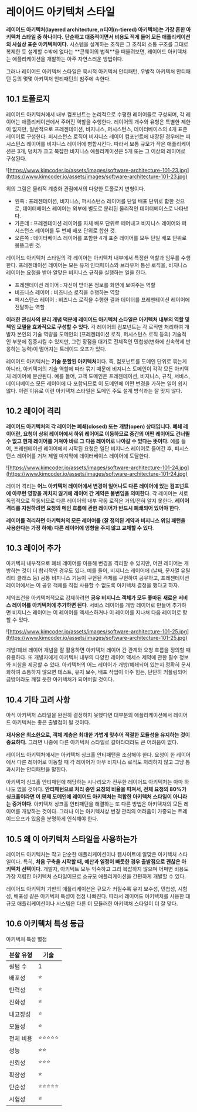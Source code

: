 # 레이어드 아키텍처 스타일

**레이어드 아키텍처(layered architecture, n티어(n-tiered) 아키텍처)는 가장 흔한 아키텍처 스타일 중 하나이다.** **단순하고 대중적이면서 비용도 적게 들어 모든 애플리케이션의 사실상 표준 아키텍처이다.** 시스템을 설계하는 조직은 그 조직의 소통 구조를 그대로 복제한 듯 설계할 수밖에 없다는 \*\*콘웨이의 법칙\*\*을 떠올려보면, 레이어드 아키텍처는 애플리케이션을 개발하는 아주 자연스러운 방법이다.

그러나 레이어드 아키텍처 스타일은 묵시적 아키텍처 안티패턴, 우발적 아키텍처 안티패턴 등의 몇몇 아키텍처 안티패턴의 범주에 속한다.

## **10.1 토폴로지**

레이어드 아키텍처에서 내부 컴포넌트는 논리적으로 수평한 레이어들로 구성되며, 각 레이어는 애플리케이션에서 주어진 역할을 수행한다. 레이어의 개수와 유형은 특별한 제한이 없지만, 일반적으로 프레젠테이션, 비지니스, 퍼시스턴스, 데이터베이스의 4개 표준 레이어로 구성한다. 퍼시스턴스 로직이 비지니스 레이어 컴포넌트에 내장된 경우에는 퍼시스턴스 레이어를 비지니스 레이어에 병합시킨다. 따라서 보통 규모가 작은 애플리케이션은 3개, 덩치가 크고 복잡한 비지니스 애플리케이션은 5개 또는 그 이상의 레이어로 구성된다.

![https://www.kimcoder.io/assets/images/software-architecture-101-23.jpg](https://www.kimcoder.io/assets/images/software-architecture-101-23.jpg)

위의 그림은 물리적 계층화 관점에서의 다양한 토폴로지 변형이다.

-   왼쪽 : 프레젠테이션, 비지니스, 퍼시스턴스 레이어를 단일 배포 단위로 합한 것으로, 데이터베이스 레이어는 외부에 별도로 분리된 물리적인 데이터베이스로 나타낸다.
-   가운데 : 프레젠테이션 레이어를 자체 배포 단위로 떼어내고 비지니스 레이어와 퍼시스턴스 레이어를 두 번째 배포 단위로 합한 것.
-   오른쪽 : 데이터베이스 레이어를 포함한 4개 표준 레이어를 모두 단일 배포 단위로 뭉뚱그린 것.

레이어드 아키텍처 스타일의 각 레이어는 아키텍처 내부에서 특정한 역할과 임무를 수행한다. 프레젠테이션 레이어는 모든 유저 인터페이스와 브라우저 통신 로직을, 비지니스 레이어는 요청을 받아 알맞은 비지니스 규칙을 실행하는 일을 한다.

-   프레젠테이션 레이어 : 자신이 받아온 정보를 화면에 보여주는 역할
-   비즈니스 레이어 : 비즈니스 로직을 수행하는 역할
-   퍼시스턴스 레이어 : 비즈니스 로직을 수행한 결과 데이터를 프레젠테이션 레이어에 전달하는 역할

**이러한 관심사의 분리 개념 덕분에 레이어드 아키텍처 스타일은 아키텍처 내부의 역할 및 책임 모델을 효과적으로 구성할 수 있다.** 각 레이어의 컴포넌트는 각 로직만 처리하여 개발자 본인의 기술 역량을 도메인의 (프레젠테이션 로직, 퍼시스턴스 로직 등의) 기술적인 부분에 집중시킬 수 있지만, 그런 장점을 대가로 전체적인 민첩성(변화에 신속학세 반응하는 능력)이 떨어지는 트레이드 오프가 있다.

레이어드 아키텍처는 **기술 분할된 아키텍처**이다. 즉, 컴포넌트를 도메인 단위로 묶는게 아니라, 아키텍처의 기술 역할에 따라 묶기 때문에 비지니스 도메인이 각각 모든 아키텍처 레이어에 분산된다. 예를 들어, 고객 도메인은 프레젠테이션, 비지니스, 규칙, 서비스, 데이터베이스 모든 레이어에 다 포함되므로 이 도메인에 어떤 변경을 가하는 일이 쉽지 않다. 이런 이유로 이런 아키텍처 스타일은 도메인 주도 설계 방식과는 잘 맞지 않다.

## **10.2 레이어 격리**

**레이어드 아키텍처의 각 레이어는 폐쇄(closed) 또는 개방(open) 상태입니다. 폐쇄 레이어란, 요청이 상위 레이어에서 하위 레어어로 이동하므로 중간의 어떤 레이어도 건너뛸 수 없고 현재 레이어를 거쳐야 바로 그 다음 레이어로 나아갈 수 있다는 뜻이다.** 예를 들어, 프레젠테이션 레이어에서 시작된 요청은 일단 비지니스 레이어로 들어간 후, 퍼시스턴스 레이어를 거쳐 제일 마지막에 데이터베이스 레이어에 도달한다.

![https://www.kimcoder.io/assets/images/software-architecture-101-24.jpg](https://www.kimcoder.io/assets/images/software-architecture-101-24.jpg)

레이어 격리는 **어느 아키텍처 레이어에서 변경이 일어나도 다른 레이어에 있는 컴포넌트에 아무런 영향을 끼치지 않기에 레이어 간 계약은 불변임을 의미한다**. 각 레이어는 서로 독립적으로 작동되므로 다른 레이어의 내부 작동 로직은 거의/전혀 알지 못한다. **레이어 격리를 지원하려면 요청의 메인 흐름에 관한 레이어가 반드시 폐쇄되어 있어야 한다**.

**레이어를 격리하면 아키텍처의 모든 레이어를 (잘 정의된 계약과 비지니스 위임 패턴을 사용한다는 가정 하에) 다른 레이어에 영향을 주지 않고 교체할 수 있다**.

## **10.3 레이어 추가**

아키텍처 내부적으로 폐쇄 레이어를 이용해 변경을 격리할 수 있지만, 어떤 레이어는 개방하는 것이 더 합리적인 경우도 있다. 예를 들어, 비지니스 레이어에 (날짜, 문자열 유틸리티 클래스 등) 공통 비지니스 기능이 구현된 객체를 구현하여 공유하고, 프레젠테이션 레이어에서는 이 공유 객체를 직접 사용할 수 없도록 아키텍처 결정을 했다고 하자.

제약조건을 아키텍처적으로 강제하려면 **공유 비지니스 객체가 모두 퐇마된 새로운 서비스 레이어를 아키텍처에 추가하면 된다**. 서비스 레이어를 개방 레이어로 만들어 추가하면 비지니스 레이어는 이 레이어를 엑세스하거나 이 레이어를 지나쳐 다음 레이어로 향할 수 있다.

![https://www.kimcoder.io/assets/images/software-architecture-101-25.jpg](https://www.kimcoder.io/assets/images/software-architecture-101-25.jpg)

개방/폐쇄 레이어 개념을 잘 활용하면 아키텍처 레이어 간 관계와 요청 흐름을 정의할 때 유용하다. 또 개발자에게 아키텍처 내부의 다양한 레이어 액세스 제약에 관한 필수 정보와 지침을 제공할 수 있다. 아키텍처의 어느 레이어가 개방/폐쇄되어 있는지 정확히 문서화하여 소통하지 않으면 테스트, 유지 보수, 배포 작업이 아주 힘든, 단단히 커플링되어 금방이라도 깨질 듯한 아키텍처가 되어버릴 것이다.

## **10.4 기타 고려 사항**

아직 아키텍처 스타일을 완전히 결정하지 못했다면 대부분의 애플리케이션에서 레이어드 아키텍처는 좋은 출발점이 될 것이다.

**재사용은 최소한으로, 객체 계층은 최대한 가볍게 맞추어 적절한 모듈성을 유지하는 것이 중요하다.** 그러면 나중에 다른 아키텍처 스타일로 갈아타더라도 큰 어려움이 없다.

레이어드 아키텍처에서는 아키텍처 싱크홀 안티패턴을 조심해야 한다. 요청이 한 레이어에서 다른 레이어로 이동할 때 각 레이어가 아무 비지니스 로직도 처리하지 않고 그냥 통과시키는 안티패턴을 말한다.

아키텍처 싱크홀 안티패턴에 해당하는 시나리오가 전무한 레이어드 아키텍처는 아마 하나도 없을 것이다. **안티패턴으로 처리 중인 요칭의 비율을 따져서, 전체 요청의 80%가 싱크홀이라면 이 문제 도메인에 레이어드 아키텍처는 적합한 아키텍처 스타일이 아니라는 증거이다**. 아키텍처 싱크홀 안티패턴을 해결하는 또 다른 방법은 아키텍처의 모든 레이어를 개방하는 것이다. 그러나 이는 아키텍처상 변경 관리의 어려움이 가중되는 트레이드오프가 있음을 분명하게 인식해야 한다.

## **10.5 왜 이 아키텍처 스타일을 사용하는가**

레이어드 아키텍처는 작고 단순한 애플리케이션이나 웹사이트에 알맞은 아키텍처 스타일이다. 특히, **처음 구축을 시작할 때, 예산과 일정이 빠듯한 경우 출발점으로 괜찮은 아키텍처 선택이다**. 개발자, 아키텍트 모두 익숙하고 그리 복잡하지 않으며 어쩌면 비용도 가장 저렴한 아키텍처 스타일이므로 소규모 애플리케이션을 간편하게 개발할 수 있다.

레이어드 아키텍처 기반의 애플리케이션은 규모가 커질수록 유지 보수성, 민첩성, 시험성, 배포성 같은 아키텍처 특성이 점점 나빠진다. 따라서 레이어드 아키텍처를 사용한 대규모 애플리케이션이나 시스템은 다른 더 모듈러한 아키텍처 스타일이 더 잘 맞다.

## **10.6 아키텍처 특성 등급**

아키텍처 특성 별점

| 분할 유형 | 기술 |
| --- | --- |
| 퀀텀 수 | 1 |
| 배포성 | ⭐ |
| 탄력성 | ⭐ |
| 진화성 | ⭐ |
| 내고장성 | ⭐ |
| 모듈성 | ⭐ |
| 전체 비용 | ⭐⭐⭐⭐⭐ |
| 성능 | ⭐⭐ |
| 신뢰성 | ⭐⭐⭐ |
| 확장성 | ⭐ |
| 단순성 | ⭐⭐⭐⭐⭐ |
| 시험성 | ⭐ |